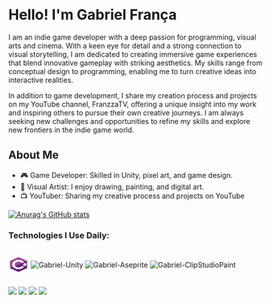 # Hello! I'm Gabriel França

I am an indie game developer with a deep passion for programming, visual arts and cinema. With a keen eye for detail and a strong connection to visual storytelling, I am dedicated to creating immersive game experiences that blend innovative gameplay with striking aesthetics. My skills range from conceptual design to programming, enabling me to turn creative ideas into interactive realities.

In addition to game development, I share my creation process and projects on my YouTube channel, FranzzaTV, offering a unique insight into my work and inspiring others to pursue their own creative journeys. I am always seeking new challenges and opportunities to refine my skills and explore new frontiers in the indie game world.

## About Me
- 🎮 Game Developer: Skilled in Unity, pixel art, and game design.
- 🎨 Visual Artist: I enjoy drawing, painting, and digital art.
- 📺 YouTuber: Sharing my creative process and projects on YouTube

[![Anurag's GitHub stats](https://github-readme-stats.vercel.app/api?username=GabrielFranca&show_icons=true&bg_color=212830&text_color=e2e2e2&icon_color=d6a310)](https://github.com/anuraghazra/github-readme-stats)

### Technologies I Use Daily:
<div style="display: inline_block"><br>
  <img align="center" alt="Gabriel-Csharp" height="30" width="40" src="https://raw.githubusercontent.com/devicons/devicon/master/icons/csharp/csharp-original.svg">
  <img align="center" alt="Gabriel-Unity" height="30" width="40" src="https://cdn.jsdelivr.net/gh/devicons/devicon@latest/icons/unity/unity-original.svg">
  <img align="center" alt="Gabriel-Aseprite" height="30" width="30" src=https://upload.wikimedia.org/wikipedia/commons/thumb/6/69/Logo_Aseprite.svg/640px-Logo_Aseprite.svg.png />
  <img align="center" alt="Gabriel-ClipStudioPaint" height="30" width="30" src="https://upload.wikimedia.org/wikipedia/en/6/66/Clip_Studio_Paint_app_logo.png" />
</div>

##

<div> 
  <a href="https://www.youtube.com/@FranzzaaTV" target="_blank"><img src="https://img.shields.io/badge/YouTube-FF0000?style=for-the-badge&logo=youtube&logoColor=white" target="_blank"></a>
  <a href="https://www.instagram.com/franzzatv" target="_blank"><img src="https://img.shields.io/badge/-Instagram-%23E4405F?style=for-the-badge&logo=instagram&logoColor=white" target="_blank"></a>
  <a href="https://x.com/FranzzaTV" target="_blank"><img src="https://img.shields.io/badge/Twitter-1DA1F2?style=for-the-badge&logo=twitter&logoColor=white" target="_blank"></a>
  <a href="https://franzzatv.itch.io/" target="_blank"><img src="https://img.shields.io/badge/Itch.io-FA5C5C?style=for-the-badge&logo=itchdotio&logoColor=white" target="_blank"></a>
</div>
 
